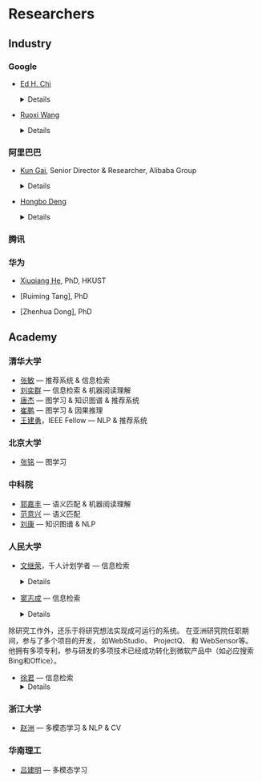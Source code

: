 # Researchers

## Industry
### Google
+ [Ed H. Chi](https://research.google/people/EdChi/)
  <details>Ed H. Chi is a Principal Scientist at Google, leading several machine learning research teams focusing on neural modeling, inclusive ML, reinforcement learning, and recommendation systems in Google Brain team. He has delivered significant improvements for YouTube, News, Ads, Google Play Store at Google with >230 product launches in the last 6 years. With 39 patents and over 120 research articles, he is also known for research on user behavior in web and social media.</details>

+ [Ruoxi Wang](http://ruoxiw.com/)
  <details>Ruoxi Wang is the author of the well-known DCN model. She is currently a software engineer at Google Brain. She received my Ph.D. from ICME, Stanford University, advised by Eric Darve. She has a strong interest in deep learning and has worked on neural network models for Ads predictions.</details>
  
  
### 阿里巴巴
+ [Kun Gai](https://scholar.google.com/citations?user=PXO4ygEAAAAJ&hl=zh-CN), Senior Director & Researcher, Alibaba Group
   <details>PhD, Tsinghua</details>

+ [Hongbo Deng](https://sites.google.com/view/hongbodeng)
   <details>I am with Alibaba Group, leading a R&D team to develop and apply advanced algorithms on search and recommendation for e-commerce business. Before that, I was a Senior Software Engineer at Google working on search quality and intelligence for Google Apps, and a Senior Research Scientist at Yahoo! Labs/Research, leading and managing the query understanding science team for Yahoo search. I also worked at UIUC as a Research Scientist with Prof. Jiawei Han, and did a lot of research on text mining and heterogeneous network. Prior to that, I obtained my Ph.D. from Department of Computer Science and Engineering at The Chinese University of Hong Kong. My dissertation was on information retrieval, data mining, and machine learning techniques for query log analysis and expertise retrieval, advised by Prof. Michael Lyu and Prof. Irwin King.</details>


### 腾讯

### 华为
+ [Xiuqiang He](https://scholar.google.com/citations?user=3lprwmsAAAAJ&hl=zh-CN), PhD, HKUST

+ [Ruiming Tang], PhD

+ [Zhenhua Dong], PhD


## Academy


### 清华大学
+ [张敏](http://www.thuir.cn/group/~mzhang/) — 推荐系统 & 信息检索
+ [刘奕群](http://www.thuir.cn/group/~YQLiu/) — 信息检索 & 机器阅读理解
+ [唐杰](http://keg.cs.tsinghua.edu.cn/jietang/) — 图学习 & 知识图谱 & 推荐系统
+ [崔鹏](http://pengcui.thumedialab.com/) — 图学习 & 因果推理
+ [王建勇](http://dbgroup.cs.tsinghua.edu.cn/wangjy/)，IEEE Fellow — NLP & 推荐系统

### 北京大学
+ [张铭](http://net.pku.edu.cn/dlib/mzhang/) — 图学习

### 中科院
+ [郭嘉丰](http://www.bigdatalab.ac.cn/~gjf/) — 语义匹配 & 机器阅读理解
+ [范意兴](https://xs.glgoo.99lb.net/citations?hl=zh-CN&user=w5kGcUsAAAAJ) — 语义匹配
+ [刘康](http://www.nlpr.ia.ac.cn/cip/~liukang/index.html) — 知识图谱 & NLP

### 人民大学
+ [文继荣](http://info.ruc.edu.cn/academic_professor.php?teacher_id=64)，千人计划学者 — 信息检索
    <details>中国人民大学信息学院院长，高瓴人工智能学院执行院长，大数据管理与分析方法研究北京市重点实验室主任。1994 年和 1996 年于中国人民大学分别获得学士和硕士学位， 1999 年于中科院计算所获得博士学位，同年加入微软亚洲研究院，曾担任高级研究员和互联网搜索与挖掘组主任。2013 年入选第九批国家“千人计划”到中国人民大学工作。长期从事大数据分析和挖掘、信息检索、机器学习等领域的研究，至今已在国际著名学术会议和期刊上发表论文 200余篇，被同行引用总计 12000 多次。担任本领域权威国际期刊 ACM TOIS 和 IEEE TKDE 编委、国际会议 AIRS 2016 大会名誉主席、CCIR 2017 大会主席、SIGIR 2018 领域主席、SIGIR 2020程序委员会主席等。注重产学研一体化和科研成果的转化，获得50多项美国专利，其中一些成果已经被用于重要的产品中(如微软搜索引擎 Bing)。2018 年入选首批“北京高校卓越青年科学家”，北京市第十三届政协委员。</details>

+ [窦志成](http://playbigdata.ruc.edu.cn/dou/) — 信息检索
    <details>窦志成，于2003年和2008年分别获得南开大学学士和博士学位。毕业后加入微软亚洲研究院，任研究员。2014年9月份加入中国人民大学，任特别研究员，2018年8月破格晋升教授。主要研究兴趣为信息检索、数据挖掘，信息抽取以及机器学习，重点研究基于深度学习的检索排序和NLP算法。已在国际知名会议和学术期刊上（如SIGIR、WWW、CIKM、WSDM、EMNLP及IEEE TKDE等）发表论文30余篇。担任过多个国际学术会议（如SIGIR、WWW、KDD、WSDM、CIKM）的程序委员会成员，是亚洲信息检索协会筹划指导委员会主席。
除研究工作外，还乐于将研究想法实现成可运行的系统。 在亚洲研究院任职期间，参与了多个项目的开发， 如WebStudio、 ProjectQ、 和 WebSensor等。 他拥有多项专利，参与研发的多项技术已经成功转化到微软产品中（如必应搜索Bing和Office）。</details>

+ [徐君](http://info.ruc.edu.cn/academic_professor.php?teacher_id=169) — 信息检索
    <details>徐君分别于2001年和2006年获得南开大学学士学位和博士学位。毕业后先后就职于微软亚洲研究院、华为诺亚方舟实验室和中科院计算所，于2018年9月加入中国人民大学，任教授、博导。</details>

### 浙江大学
+ [赵洲](https://person.zju.edu.cn/zhaozhou/699414.html) — 多模态学习 & NLP & CV

### 华南理工
+ [吕建明](https://so-link.org/) — 多模态学习

